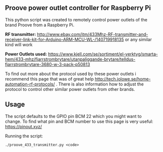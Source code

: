 ## Proove power outlet controller for Raspberry Pi

This python script was created to remotely control power outlets of the brand Proove from a Raspberry Pi.

**RF transmitter:**
http://www.ebay.com/itm/433Mhz-RF-transmitter-and-receiver-link-kit-for-Arduino-ARM-MCU-WL-/140719918135
or any similar kind will work

**Power Outlets used:**
https://www.kjell.com/se/sortiment/el-verktyg/smarta-hem/433-mhz/fjarrstrombrytare/utanpaliggande-brytare/telldus-fjarrstrombrytare-3680-w-3-pack-p50813

To find out more about the protocol used by these power outlets i recommend this page that was of great help http://tech.jolowe.se/home-automation-rf-protocols/ .
There is also information how to adjust the protocol to control other similar power outlets from other brands.

## Usage

The script defaults to the GPIO pin BCM 22 which you might want to change.
To find what pin and BCM number to use this page is very useful: https://pinout.xyz/


Running the script:
```
./proove_433_transmitter.py <code>
```

